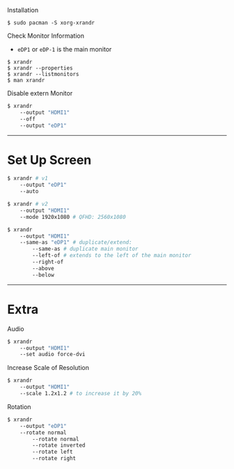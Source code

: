 Installation
```
$ sudo pacman -S xorg-xrandr
```
  
Check Monitor Information
- `eDP1` or `eDP-1` is the main monitor
```
$ xrandr
$ xrandr --properties
$ xrandr --listmonitors
$ man xrandr
```
  
Disable extern Monitor
```bash
$ xrandr
    --output "HDMI1" 
    --off 
    --output "eDP1"
```

---
# Set Up Screen
```bash
$ xrandr # v1
    --output "eDP1"
    --auto

$ xrandr # v2
    --output "HDMI1"
    --mode 1920x1080 # QFHD: 2560x1080
```  

```bash
$ xrandr
    --output "HDMI1"
    --same-as "eDP1" # duplicate/extend:
	    --same-as # duplicate main monitor
	    --left-of # extends to the left of the main monitor
	    --right-of
	    --above
        --below
```



---
# Extra

Audio
```bash
$ xrandr
    --output "HDMI1"
    --set audio force-dvi
```


Increase Scale of Resolution
```bash
$ xrandr 
	--output "HDMI1"
	--scale 1.2x1.2 # to increase it by 20%
```

Rotation
```bash
$ xrandr
	--output "eDP1"
	--rotate normal
		--rotate normal
		--rotate inverted
		--rotate left
		--rotate right
```
